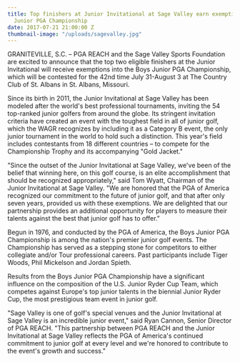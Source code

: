 ```yaml
---
title: Top finishers at Junior Invitational at Sage Valley earn exemptions into Boys
  Junior PGA Championship
date: 2017-07-21 21:00:00 Z
thumbnail-image: "/uploads/sagevalley.jpg"
---
```


GRANITEVILLE, S.C. – PGA REACH and the Sage Valley Sports Foundation are excited to announce that the top two eligible finishers at the Junior Invitational will receive exemptions into the Boys Junior PGA Championship, which will be contested for the 42nd time July 31-August 3 at The Country Club of St. Albans in St. Albans, Missouri.

Since its birth in 2011, the Junior Invitational at Sage Valley has been modeled after the world's best professional tournaments, inviting the 54 top-ranked junior golfers from around the globe. Its stringent invitation criteria have created an event with the toughest field in all of junior golf, which the WAGR recognizes by including it as a Category B event, the only junior tournament in the world to hold such a distinction. This year's field includes contestants from 18 different countries – to compete for the Championship Trophy and its accompanying "Gold Jacket."

"Since the outset of the Junior Invitational at Sage Valley, we've been of the belief that winning here, on this golf course, is an elite accomplishment that should be recognized appropriately," said Tom Wyatt, Chairman of the Junior Invitational at Sage Valley. "We are honored that the PGA of America recognized our commitment to the future of junior golf, and that after only seven years, provided us with these exemptions. We are delighted that our partnership provides an additional opportunity for players to measure their talents against the best that junior golf has to offer."

Begun in 1976, and conducted by the PGA of America, the Boys Junior PGA Championship is among the nation's premier junior golf events. The Championship has served as a stepping stone for competitors to either collegiate and/or Tour professional careers. Past participants include Tiger Woods, Phil Mickelson and Jordan Spieth.

Results from the Boys Junior PGA Championship have a significant influence on the composition of the U.S. Junior Ryder Cup Team, which competes against Europe's top junior talents in the biennial Junior Ryder Cup, the most prestigious team event in junior golf.

"Sage Valley is one of golf's special venues and the Junior Invitational at Sage Valley is an incredible junior event," said Ryan Cannon, Senior Director of PGA REACH. "This partnership between PGA REACH and the Junior Invitational at Sage Valley reflects the PGA of America's continued commitment to junior golf at every level and we're honored to contribute to the event's growth and success."